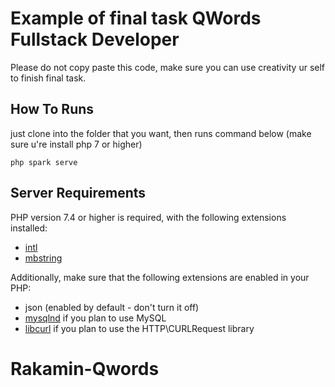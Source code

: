 # Example of final task QWords Fullstack Developer
Please do not copy paste this code, make sure you can use creativity ur self to finish final task.

## How To Runs
just clone into the folder that you want, then runs command below (make sure u're install php 7 or higher)

```php spark serve```

## Server Requirements

PHP version 7.4 or higher is required, with the following extensions installed:

- [intl](http://php.net/manual/en/intl.requirements.php)
- [mbstring](http://php.net/manual/en/mbstring.installation.php)

Additionally, make sure that the following extensions are enabled in your PHP:

- json (enabled by default - don't turn it off)
- [mysqlnd](http://php.net/manual/en/mysqlnd.install.php) if you plan to use MySQL
- [libcurl](http://php.net/manual/en/curl.requirements.php) if you plan to use the HTTP\CURLRequest library
# Rakamin-Qwords
